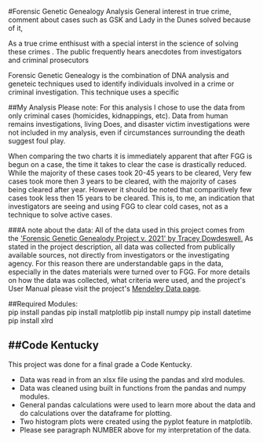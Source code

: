 #Forensic Genetic Genealogy Analysis 
General interest in true crime, comment about cases such as GSK and Lady in the Dunes solved because of it, 

As a true crime enthisust with a special interst in the science of solving these crimes . The public frequently hears anecdotes from investigators and criminal prosecutors 

Forensic Genetic Genealogy is the combination of DNA analysis and geneteic techniques used to identify individuals involved in a crime or criminal investigation. This technique uses a specific 

##My Analysis 
Please note:  For this analysis I chose to use the data from only criminal cases (homicides, kidnappings, etc). Data from human remains investigations, living Does, and disaster victim investigations were not included in my analysis, even if circumstances surrounding the death suggest foul play.

When comparing the two charts it is immediately apparent that after FGG is begun on a case, the time it takes to clear the case is drastically reduced. While the majority of these cases took 20-45 years to be cleared, Very few cases took more then 3 years to be cleared, with the majority of cases being cleared after  year. However it should be noted that comparitively few cases took less then 15 years to be cleared. This is, to me, an indication that investigators are seeing and using FGG to clear cold cases, not as a technique to solve active cases. 


###A note about the data: 
All of the data used in this project comes from the ['Forensic Genetic Genealody Project v. 2021' by Tracey Dowdeswell.](https://data.mendeley.com/datasets/2jvgmbrjgm) As stated in the project description, all data was collected from publically available sources, not directly from investigators or the investigating agency. For this reason there are understandable gaps in the data, especially in the dates materials were turned over to FGG. 
For more details on how the data was collected, what criteria were used, and the project's User Manual please visit the project's [Mendeley Data page](https://data.mendeley.com/datasets/2jvgmbrjgm).



##Required Modules:  
pip install pandas
pip install matplotlib
pip install numpy
pip install datetime
pip install xlrd 

##Code Kentucky
-------------------------------------------------------------------------------------------------------------------------
This project was done for a final grade a Code Kentucky. 

- Data was read in from an xlsx file using the pandas and xlrd modules.
- Data was cleaned using built in functions from the pandas and numpy modules. 
- General pandas calculations were used to learn more about the data and do calculations over the dataframe for plotting. 
- Two histogram plots were created using the pyplot feature in matplotlib.
- Please see paragraph NUMBER above for my interpretation of the data. 